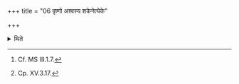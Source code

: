 +++
title = "06 वृष्णो अश्वस्य शकेनेत्येके"

+++

<details><summary>थिते</summary>

6. According to some,[^1] by means of stallion-dung.[^2]   

[^1]: Cf. MS III.1.7.  

[^2]: Cp. XV.3.17. 
</details>
